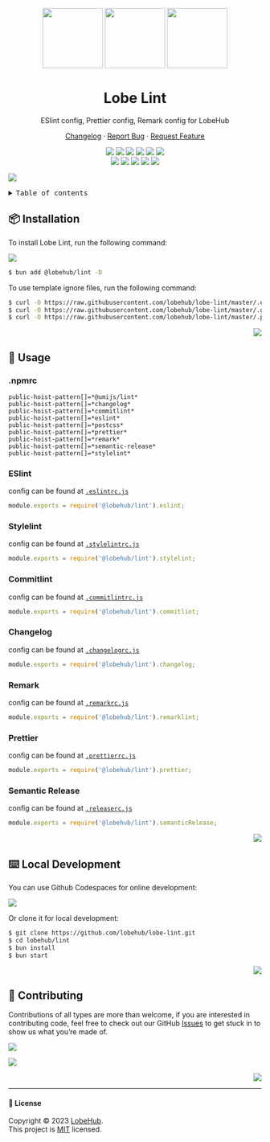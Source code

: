 <a name="readme-top"></a>

<div align="center">

<img height="120" src="https://registry.npmmirror.com/@lobehub/assets-logo/1.0.0/files/assets/logo-3d.webp">
<img height="120" src="https://gw.alipayobjects.com/zos/kitchen/qJ3l3EPsdW/split.svg">
<img height="120" src="https://registry.npmmirror.com/@lobehub/assets-emoji/1.3.0/files/assets/triangular-ruler.webp">

<h1>Lobe Lint</h1>

ESlint config, Prettier config, Remark config for LobeHub

[Changelog](./CHANGELOG.md) · [Report Bug][issues-link] · [Request Feature][issues-link]

<!-- SHIELD GROUP -->

[![][npm-release-shield]][npm-release-link]
[![][discord-shield]][discord-link]
[![][npm-downloads-shield]][npm-downloads-link]
[![][github-releasedate-shield]][github-releasedate-link]
[![][github-action-test-shield]][github-action-test-link]
[![][github-action-release-shield]][github-action-release-link]<br/>
[![][github-contributors-shield]][github-contributors-link]
[![][github-forks-shield]][github-forks-link]
[![][github-stars-shield]][github-stars-link]
[![][github-issues-shield]][github-issues-link]
[![][github-license-shield]][github-license-link]

</div>

![](https://raw.githubusercontent.com/andreasbm/readme/master/assets/lines/rainbow.png)

<details>
<summary><kbd>Table of contents</kbd></summary>

#### TOC

- [📦 Installation](#-installation)
- [🤯 Usage](#-usage)
  - [.npmrc](#npmrc)
  - [ESlint](#eslint)
  - [Stylelint](#stylelint)
  - [Commitlint](#commitlint)
  - [Changelog](#changelog)
  - [Remark](#remark)
  - [Prettier](#prettier)
  - [Semantic Release](#semantic-release)
- [⌨️ Local Development](#️-local-development)
- [🤝 Contributing](#-contributing)

####

</details>

## 📦 Installation

To install Lobe Lint, run the following command:

[![][bun-shield]][bun-link]

```bash
$ bun add @lobehub/lint -D
```

To use template ignore files, run the following command:

```bash
$ curl -O https://raw.githubusercontent.com/lobehub/lobe-lint/master/.eslintignore
$ curl -O https://raw.githubusercontent.com/lobehub/lobe-lint/master/.gitignore
$ curl -O https://raw.githubusercontent.com/lobehub/lobe-lint/master/.prettierignore
```

<div align="right">

[![][back-to-top]](#readme-top)

</div>

## 🤯 Usage

### .npmrc

```text
public-hoist-pattern[]=*@umijs/lint*
public-hoist-pattern[]=*changelog*
public-hoist-pattern[]=*commitlint*
public-hoist-pattern[]=*eslint*
public-hoist-pattern[]=*postcss*
public-hoist-pattern[]=*prettier*
public-hoist-pattern[]=*remark*
public-hoist-pattern[]=*semantic-release*
public-hoist-pattern[]=*stylelint*
```

### ESlint

config can be found at [`.eslintrc.js`](/src/eslint/index.ts)

```js
module.exports = require('@lobehub/lint').eslint;
```

### Stylelint

config can be found at [`.stylelintrc.js`](/src/stylelint/index.ts)

```js
module.exports = require('@lobehub/lint').stylelint;
```

### Commitlint

config can be found at [`.commitlintrc.js`](/src/commitlint/index.ts)

```js
module.exports = require('@lobehub/lint').commitlint;
```

### Changelog

config can be found at [`.changelogrc.js`](/src/changelog/index.ts)

```js
module.exports = require('@lobehub/lint').changelog;
```

### Remark

config can be found at [`.remarkrc.js`](/src/remarklint/index.ts)

```js
module.exports = require('@lobehub/lint').remarklint;
```

### Prettier

config can be found at [`.prettierrc.js`](/src/prettier/index.ts)

```js
module.exports = require('@lobehub/lint').prettier;
```

### Semantic Release

config can be found at [`.releaserc.js`](/src/semantic-release/index.ts)

```js
module.exports = require('@lobehub/lint').semanticRelease;
```

<div align="right">

[![][back-to-top]](#readme-top)

</div>

## ⌨️ Local Development

You can use Github Codespaces for online development:

[![][codespaces-shield]][codespaces-link]

Or clone it for local development:

```bash
$ git clone https://github.com/lobehub/lobe-lint.git
$ cd lobehub/lint
$ bun install
$ bun start
```

<div align="right">

[![][back-to-top]](#readme-top)

</div>

## 🤝 Contributing

Contributions of all types are more than welcome, if you are interested in contributing code, feel free to check out our GitHub [Issues][github-issues-link] to get stuck in to show us what you’re made of.

[![][pr-welcome-shield]][pr-welcome-link]

[![][contributors-contrib]][contributors-url]

<div align="right">

[![][back-to-top]](#readme-top)

</div>

---

#### 📝 License

Copyright © 2023 [LobeHub][profile-link]. <br />
This project is [MIT](./LICENSE) licensed.

<!-- LINK GROUP -->

[back-to-top]: https://img.shields.io/badge/-BACK_TO_TOP-151515?style=flat-square
[bun-link]: https://bun.sh
[bun-shield]: https://img.shields.io/badge/-speedup%20with%20bun-black?logo=bun&style=for-the-badge
[codespaces-link]: https://codespaces.new/lobehub/lobe-lint
[codespaces-shield]: https://github.com/codespaces/badge.svg
[contributors-contrib]: https://contrib.rocks/image?repo=lobehub/lobe-lint
[contributors-url]: https://github.com/lobehub/lobe-lint/graphs/contributors
[discord-link]: https://discord.gg/AYFPHvv2jT
[discord-shield]: https://img.shields.io/discord/1127171173982154893?color=5865F2&label=discord&labelColor=black&logo=discord&logoColor=white&style=flat-square
[github-action-release-link]: https://github.com/lobehub/lobe-lint/actions/workflows/release.yml
[github-action-release-shield]: https://img.shields.io/github/actions/workflow/status/lobehub/lobe-lint/release.yml?label=release&labelColor=black&logo=githubactions&logoColor=white&style=flat-square
[github-action-test-link]: https://github.com/lobehub/lobe-lint/actions/workflows/test.yml
[github-action-test-shield]: https://img.shields.io/github/actions/workflow/status/lobehub/lobe-lint/test.yml?label=test&labelColor=black&logo=githubactions&logoColor=white&style=flat-square
[github-contributors-link]: https://github.com/lobehub/lobe-lint/graphs/contributors
[github-contributors-shield]: https://img.shields.io/github/contributors/lobehub/lobe-lint?color=c4f042&labelColor=black&style=flat-square
[github-forks-link]: https://github.com/lobehub/lobe-lint/network/members
[github-forks-shield]: https://img.shields.io/github/forks/lobehub/lobe-lint?color=8ae8ff&labelColor=black&style=flat-square
[github-issues-link]: https://github.com/lobehub/lobe-lint/issues
[github-issues-shield]: https://img.shields.io/github/issues/lobehub/lobe-lint?color=ff80eb&labelColor=black&style=flat-square
[github-license-link]: https://github.com/lobehub/lobe-lint/blob/master/LICENSE
[github-license-shield]: https://img.shields.io/github/license/lobehub/lobe-lint?color=white&labelColor=black&style=flat-square
[github-releasedate-link]: https://github.com/lobehub/lobe-lint/releases
[github-releasedate-shield]: https://img.shields.io/github/release-date/lobehub/lobe-lint?labelColor=black&style=flat-square
[github-stars-link]: https://github.com/lobehub/lobe-lint/network/stargazers
[github-stars-shield]: https://img.shields.io/github/stars/lobehub/lobe-lint?color=ffcb47&labelColor=black&style=flat-square
[issues-link]: https://github.com/lobehub/lobe-lint/issues/new/choose
[npm-downloads-link]: https://www.npmjs.com/package/@lobehub/lint
[npm-downloads-shield]: https://img.shields.io/npm/dt/@lobehub/lint?labelColor=black&style=flat-square
[npm-release-link]: https://www.npmjs.com/package/@lobehub/lint
[npm-release-shield]: https://img.shields.io/npm/v/@lobehub/lint?color=369eff&labelColor=black&logo=npm&logoColor=white&style=flat-square
[pr-welcome-link]: https://github.com/lobehub/lobe-chat/pulls
[pr-welcome-shield]: https://img.shields.io/badge/🤯_pr_welcome-%E2%86%92-ffcb47?labelColor=black&style=for-the-badge
[profile-link]: https://github.com/lobehub

